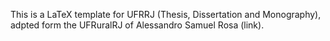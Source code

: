 This is a LaTeX template for UFRRJ (Thesis, Dissertation and Monography), adpted form the UFRuralRJ of Alessandro Samuel Rosa (link).
